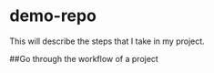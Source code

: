 # demo-repo

This will describe the steps that I take in my project.

##Go through the workflow of a project
